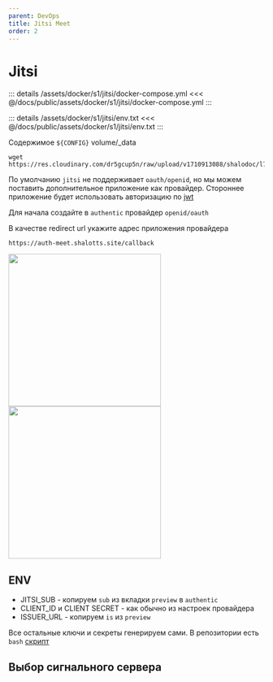 ```yaml
---
parent: DevOps
title: Jitsi Meet
order: 2
---
```


# Jitsi

::: details /assets/docker/s1/jitsi/docker-compose.yml
<<< @/docs/public/assets/docker/s1/jitsi/docker-compose.yml
:::

::: details /assets/docker/s1/jitsi/env.txt
<<< @/docs/public/assets/docker/s1/jitsi/env.txt
:::

Содержимое `${CONFIG}` volume/_data

```shell
wget https://res.cloudinary.com/dr5gcup5n/raw/upload/v1710913088/shalodoc/l7hpy3py2iwcvwdcdqdh.zip
```


По умолчанию `jitsi` не поддерживает `oauth/openid`, но мы можем поставить дополнительное
приложение как провайдер. Стороннее приложение будет использовать авторизацию по [jwt](https://tproger.ru/articles/jwt-dlya-nachinayushhih-chto-takoe-json-web-tokens-i-zachem-oni-nuzhny)

Для начала создайте в `authentic` провайдер `openid/oauth`

В качестве redirect url укажите адрес приложения провайдера

`https://auth-meet.shalotts.site/callback`

<img src="https://res.cloudinary.com/dr5gcup5n/image/upload/v1710838299/shalodoc/cqkmfrknrms8eedxhwsu.png" width="300"/>

<img src="https://res.cloudinary.com/dr5gcup5n/image/upload/v1710838566/shalodoc/grzo0aeefnnzcjj3rgff.png" width="300"/>

## ENV

- JITSI_SUB - копируем `sub` из вкладки `preview` в `authentic`
- CLIENT_ID и CLIENT SECRET - как обычно из настроек провайдера
- ISSUER_URL - копируем `is` из `preview`

Все остальные ключи и секреты генерируем сами. В репозитории есть `bash` [скрипт](https://github.com/jitsi/docker-jitsi-meet/blob/master/gen-passwords.sh)


## Выбор сигнального сервера


